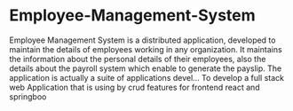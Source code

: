 # Employee-Management-System
Employee Management System is a distributed application, developed to maintain the details of employees working in any organization. It maintains the information about the personal details of their employees, also the details about the payroll system which enable to generate the payslip. The application is actually a suite of applications devel…
To develop a full stack web Application that is
using by crud features for frontend react and
springboo
